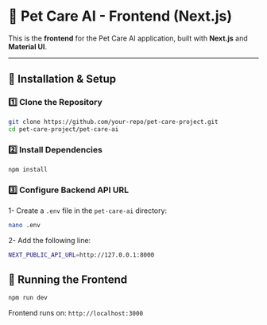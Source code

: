 # 🐾 Pet Care AI - Frontend (Next.js)

This is the **frontend** for the Pet Care AI application, built with **Next.js** and **Material UI**.

---

## 📌 **Installation & Setup**
### 1️⃣ **Clone the Repository**
```sh
git clone https://github.com/your-repo/pet-care-project.git
cd pet-care-project/pet-care-ai
```
### 2️⃣ **Install Dependencies**
```sh
npm install
```
### 3️⃣ **Configure Backend API URL**
1- Create a `.env` file in the `pet-care-ai` directory:
```sh
nano .env
```
2- Add the following line:
```sh
NEXT_PUBLIC_API_URL=http://127.0.0.1:8000
```
## 📌 **Running the Frontend**
```sh
npm run dev
```
Frontend runs on: `http://localhost:3000`